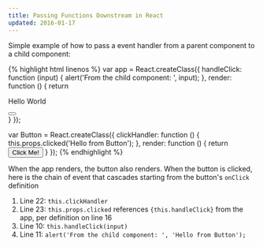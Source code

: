 ```yaml
---
title: Passing Functions Downstream in React
updated: 2016-01-17
---
```


Simple example of how to pass a event handler from a parent component to a child component:

{% highlight html linenos %}
var app = React.createClass({
  handleClick: function (input) {
    alert('From the child component: ', input);
  },
  render: function () {
    return <div>
      <p>Hello World</p>
      <Button clicked={this.handleClick} />
    </div>
  }
});

var Button = React.createClass({
  clickHandler: function () {
    this.props.clicked('Hello from Button');
  },
  render: function () {
    return <button onClick={this.clickHandler}>
      Click Me!
    </button>
  }
});
{% endhighlight %}

When the app renders, the button also renders. When the button is clicked, here is the chain of event that cascades starting from the button's ```onClick``` definition

1. Line 22: ```this.clickHandler```
2. Line 23: ```this.props.clicked``` references ```{this.handleClick}``` from the app, per definition on line 16
4. Line 10: ```this.handleClick(input)```
5. Line 11: ```alert('From the child component: ', 'Hello from Button');```